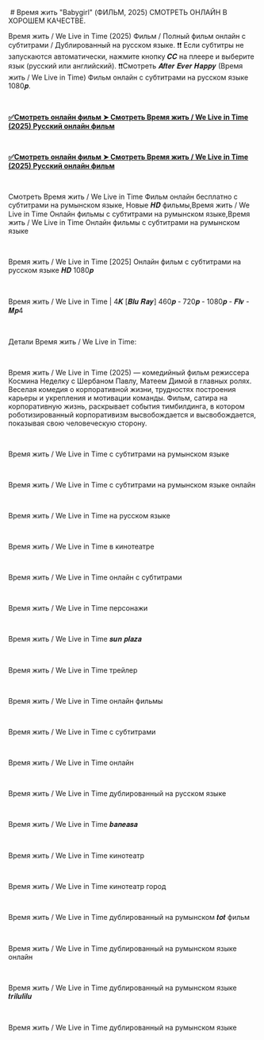 <p>&nbsp;# Время жить "Babygirl" (ФИЛЬМ, 2025) СМОТРЕТЬ ОНЛАЙН В ХОРОШЕМ КАЧЕСТВЕ.</p><p>Время жить / We Live in Time (2025) Фильм / Полный фильм онлайн с субтитрами / Дублированный на русском языке. ❗❗️️ Если субтитры не запускаются автоматически, нажмите кнопку 𝑪𝑪 на плеере и выберите язык (русский или английский). ❗❗️️Смотреть 𝑨𝒇𝒕𝒆𝒓 𝑬𝒗𝒆𝒓 𝑯𝒂𝒑𝒑𝒚 (Время жить / We Live in Time) Фильм онлайн с субтитрами на русском языке 1080𝒑.</p><p><br /></p><p><b><a href="https://t.co/LZoaeCT4kt">✅Смотреть онлайн фильм ➤ Смотреть Время жить / We Live in Time (2025) Русский онлайн фильм</a></b></p><p><br /></p><p><b><a href="https://t.co/LZoaeCT4kt">✅Смотреть онлайн фильм ➤ Смотреть Время жить / We Live in Time (2025) Русский онлайн фильм</a></b></p><p><br /></p><p>Смотреть Время жить / We Live in Time Фильм онлайн бесплатно с субтитрами на румынском языке, Новые 𝑯𝑫 фильмы,Время жить / We Live in Time Онлайн фильмы с субтитрами на румынском языке,Время жить / We Live in Time Онлайн фильмы с субтитрами на румынском языке</p><p><br /></p><p>Время жить / We Live in Time [2025] Онлайн фильм с субтитрами на русском языке 𝑯𝑫 1080𝒑</p><p><br /></p><p>Время жить / We Live in Time | 4𝑲 [𝑩𝒍𝒖 𝑹𝒂𝒚] 460𝒑 - 720𝒑 - 1080𝒑 - 𝑭𝒍𝒗 - 𝑴𝒑4</p><p><br /></p><p>Детали Время жить / We Live in Time:</p><p><br /></p><p>Время жить / We Live in Time (2025) — комедийный фильм режиссера Космина Неделку с Шербаном Павлу, Матеем Димой в главных ролях. Веселая комедия о корпоративной жизни, трудностях построения карьеры и укрепления и мотивации команды. Фильм, сатира на корпоративную жизнь, раскрывает события тимбилдинга, в котором роботизированный корпоративизм высвобождается и высвобождается, показывая свою человеческую сторону.</p><p><br /></p><p>Время жить / We Live in Time с субтитрами на румынском языке</p><p><br /></p><p>Время жить / We Live in Time с субтитрами на румынском языке онлайн</p><p><br /></p><p>Время жить / We Live in Time на русском языке</p><p><br /></p><p>Время жить / We Live in Time в кинотеатре</p><p><br /></p><p>Время жить / We Live in Time онлайн с субтитрами</p><p><br /></p><p>Время жить / We Live in Time персонажи</p><p><br /></p><p>Время жить / We Live in Time 𝒔𝒖𝒏 𝒑𝒍𝒂𝒛𝒂</p><p><br /></p><p>Время жить / We Live in Time трейлер</p><p><br /></p><p>Время жить / We Live in Time онлайн фильмы</p><p><br /></p><p>Время жить / We Live in Time с субтитрами</p><p><br /></p><p>Время жить / We Live in Time онлайн</p><p><br /></p><p>Время жить / We Live in Time дублированный на русском языке</p><p><br /></p><p>Время жить / We Live in Time 𝒃𝒂𝒏𝒆𝒂𝒔𝒂</p><p><br /></p><p>Время жить / We Live in Time кинотеатр</p><p><br /></p><p>Время жить / We Live in Time кинотеатр город</p><p><br /></p><p>Время жить / We Live in Time дублированный на румынском 𝒕𝒐𝒕 фильм</p><p><br /></p><p>Время жить / We Live in Time дублированный на румынском языке онлайн</p><p><br /></p><p>Время жить / We Live in Time дублированный на румынском языке 𝒕𝒓𝒊𝒍𝒖𝒍𝒊𝒍𝒖</p><p><br /></p><p>Время жить / We Live in Time дублированный на румынском языке</p>
